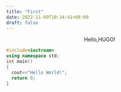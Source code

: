 ```yaml
---
title: "First"
date: 2022-11-09T10:34:41+08:00
draft: false
---
```


<center>  Hello,HUGO! </center>

```cpp
#include<iostream>
using namespace std;
int main()
{
  cout<<"Hello World!";
  return 0;
}
```